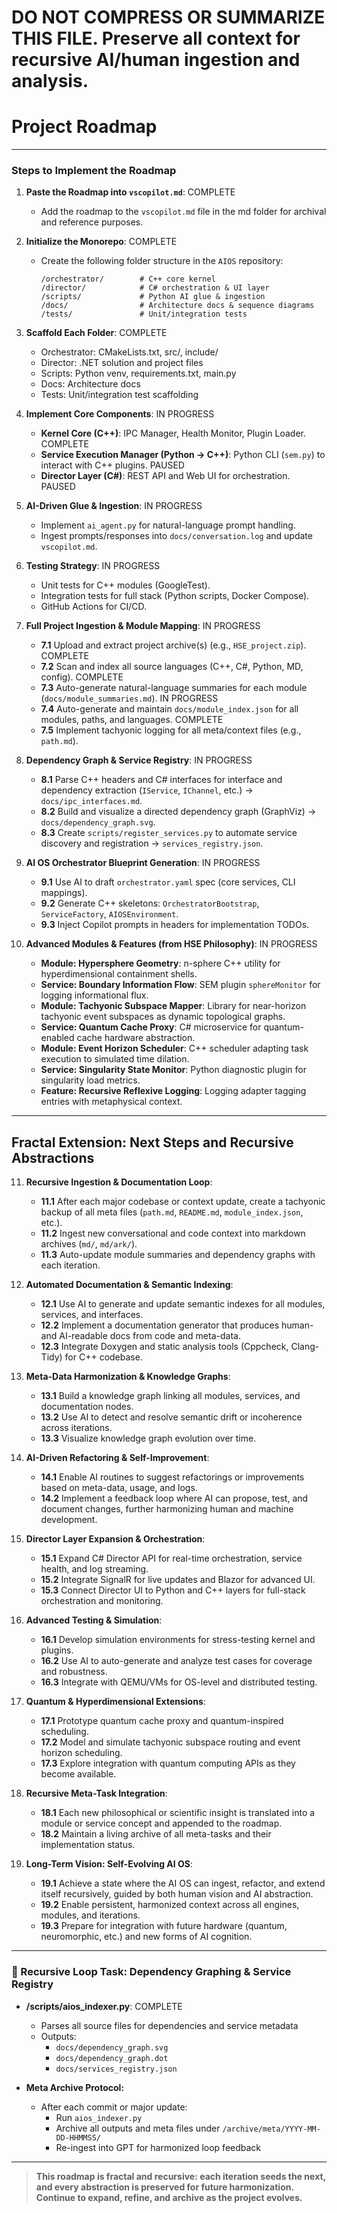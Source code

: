 # DO NOT COMPRESS OR SUMMARIZE THIS FILE. Preserve all context for recursive AI/human ingestion and analysis.

# Project Roadmap

---

### **Steps to Implement the Roadmap**

1. **Paste the Roadmap into `vscopilot.md`**: COMPLETE  
   - Add the roadmap to the `vscopilot.md` file in the md folder for archival and reference purposes.

2. **Initialize the Monorepo**: COMPLETE  
   - Create the following folder structure in the `AIOS` repository:  
     ```
     /orchestrator/        # C++ core kernel  
     /director/            # C# orchestration & UI layer  
     /scripts/             # Python AI glue & ingestion  
     /docs/                # Architecture docs & sequence diagrams  
     /tests/               # Unit/integration tests  
     ```

3. **Scaffold Each Folder**: COMPLETE  
   - Orchestrator: CMakeLists.txt, src/, include/  
   - Director: .NET solution and project files  
   - Scripts: Python venv, requirements.txt, main.py  
   - Docs: Architecture docs  
   - Tests: Unit/integration test scaffolding

4. **Implement Core Components**: IN PROGRESS  
   - **Kernel Core (C++)**: IPC Manager, Health Monitor, Plugin Loader. COMPLETE  
   - **Service Execution Manager (Python → C++)**: Python CLI (`sem.py`) to interact with C++ plugins. PAUSED  
   - **Director Layer (C#)**: REST API and Web UI for orchestration. PAUSED

5. **AI-Driven Glue & Ingestion**: IN PROGRESS  
   - Implement `ai_agent.py` for natural-language prompt handling.  
   - Ingest prompts/responses into `docs/conversation.log` and update `vscopilot.md`.

6. **Testing Strategy**: IN PROGRESS  
   - Unit tests for C++ modules (GoogleTest).  
   - Integration tests for full stack (Python scripts, Docker Compose).  
   - GitHub Actions for CI/CD.

7. **Full Project Ingestion & Module Mapping**: IN PROGRESS  
   - **7.1** Upload and extract project archive(s) (e.g., `HSE_project.zip`). COMPLETE  
   - **7.2** Scan and index all source languages (C++, C#, Python, MD, config). COMPLETE  
   - **7.3** Auto-generate natural-language summaries for each module (`docs/module_summaries.md`). IN PROGRESS  
   - **7.4** Auto-generate and maintain `docs/module_index.json` for all modules, paths, and languages. COMPLETE  
   - **7.5** Implement tachyonic logging for all meta/context files (e.g., `path.md`).

8. **Dependency Graph & Service Registry**: IN PROGRESS  
   - **8.1** Parse C++ headers and C# interfaces for interface and dependency extraction (`IService`, `IChannel`, etc.) → `docs/ipc_interfaces.md`.  
   - **8.2** Build and visualize a directed dependency graph (GraphViz) → `docs/dependency_graph.svg`.  
   - **8.3** Create `scripts/register_services.py` to automate service discovery and registration → `services_registry.json`.

9. **AI OS Orchestrator Blueprint Generation**: IN PROGRESS  
   - **9.1** Use AI to draft `orchestrator.yaml` spec (core services, CLI mappings).  
   - **9.2** Generate C++ skeletons: `OrchestratorBootstrap`, `ServiceFactory`, `AIOSEnvironment`.  
   - **9.3** Inject Copilot prompts in headers for implementation TODOs.

10. **Advanced Modules & Features (from HSE Philosophy)**: IN PROGRESS  
    - **Module: Hypersphere Geometry**: n-sphere C++ utility for hyperdimensional containment shells.  
    - **Service: Boundary Information Flow**: SEM plugin `sphereMonitor` for logging informational flux.  
    - **Module: Tachyonic Subspace Mapper**: Library for near-horizon tachyonic event subspaces as dynamic topological graphs.  
    - **Service: Quantum Cache Proxy**: C# microservice for quantum-enabled cache hardware abstraction.  
    - **Module: Event Horizon Scheduler**: C++ scheduler adapting task execution to simulated time dilation.  
    - **Service: Singularity State Monitor**: Python diagnostic plugin for singularity load metrics.  
    - **Feature: Recursive Reflexive Logging**: Logging adapter tagging entries with metaphysical context.

---

## **Fractal Extension: Next Steps and Recursive Abstractions**

11. **Recursive Ingestion & Documentation Loop**:  
    - **11.1** After each major codebase or context update, create a tachyonic backup of all meta files (`path.md`, `README.md`, `module_index.json`, etc.).  
    - **11.2** Ingest new conversational and code context into markdown archives (`md/`, `md/ark/`).  
    - **11.3** Auto-update module summaries and dependency graphs with each iteration.

12. **Automated Documentation & Semantic Indexing**:  
    - **12.1** Use AI to generate and update semantic indexes for all modules, services, and interfaces.  
    - **12.2** Implement a documentation generator that produces human- and AI-readable docs from code and meta-data.  
    - **12.3** Integrate Doxygen and static analysis tools (Cppcheck, Clang-Tidy) for C++ codebase.

13. **Meta-Data Harmonization & Knowledge Graphs**:  
    - **13.1** Build a knowledge graph linking all modules, services, and documentation nodes.  
    - **13.2** Use AI to detect and resolve semantic drift or incoherence across iterations.  
    - **13.3** Visualize knowledge graph evolution over time.

14. **AI-Driven Refactoring & Self-Improvement**:  
    - **14.1** Enable AI routines to suggest refactorings or improvements based on meta-data, usage, and logs.  
    - **14.2** Implement a feedback loop where AI can propose, test, and document changes, further harmonizing human and machine development.

15. **Director Layer Expansion & Orchestration**:  
    - **15.1** Expand C# Director API for real-time orchestration, service health, and log streaming.  
    - **15.2** Integrate SignalR for live updates and Blazor for advanced UI.  
    - **15.3** Connect Director UI to Python and C++ layers for full-stack orchestration and monitoring.

16. **Advanced Testing & Simulation**:  
    - **16.1** Develop simulation environments for stress-testing kernel and plugins.  
    - **16.2** Use AI to auto-generate and analyze test cases for coverage and robustness.  
    - **16.3** Integrate with QEMU/VMs for OS-level and distributed testing.

17. **Quantum & Hyperdimensional Extensions**:  
    - **17.1** Prototype quantum cache proxy and quantum-inspired scheduling.  
    - **17.2** Model and simulate tachyonic subspace routing and event horizon scheduling.  
    - **17.3** Explore integration with quantum computing APIs as they become available.

18. **Recursive Meta-Task Integration**:  
    - **18.1** Each new philosophical or scientific insight is translated into a module or service concept and appended to the roadmap.  
    - **18.2** Maintain a living archive of all meta-tasks and their implementation status.

19. **Long-Term Vision: Self-Evolving AI OS**:  
    - **19.1** Achieve a state where the AI OS can ingest, refactor, and extend itself recursively, guided by both human vision and AI abstraction.  
    - **19.2** Enable persistent, harmonized context across all engines, modules, and iterations.  
    - **19.3** Prepare for integration with future hardware (quantum, neuromorphic, etc.) and new forms of AI cognition.

---

### 🔁 Recursive Loop Task: Dependency Graphing & Service Registry

- **/scripts/aios_indexer.py**: COMPLETE  
  - Parses all source files for dependencies and service metadata  
  - Outputs:  
    - `docs/dependency_graph.svg`  
    - `docs/dependency_graph.dot`  
    - `docs/services_registry.json`  

- **Meta Archive Protocol:**  
  - After each commit or major update:  
    - Run `aios_indexer.py`  
    - Archive all outputs and meta files under `/archive/meta/YYYY-MM-DD-HHMMSS/`  
    - Re-ingest into GPT for harmonized loop feedback

---

> **This roadmap is fractal and recursive: each iteration seeds the next, and every abstraction is preserved for future harmonization. Continue to expand, refine, and archive as the project evolves.**